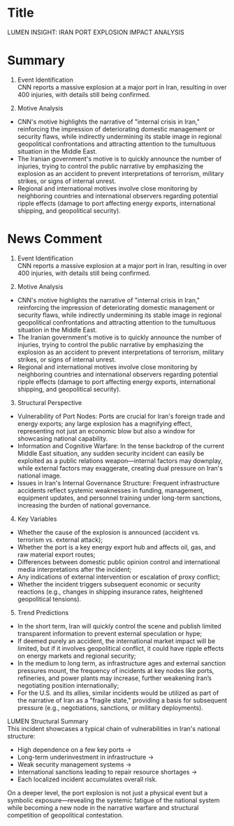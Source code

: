 # Title
LUMEN INSIGHT: IRAN PORT EXPLOSION IMPACT ANALYSIS

# Summary
1. Event Identification  
CNN reports a massive explosion at a major port in Iran, resulting in over 400 injuries, with details still being confirmed.  

2. Motive Analysis  
- CNN's motive highlights the narrative of "internal crisis in Iran," reinforcing the impression of deteriorating domestic management or security flaws, while indirectly undermining its stable image in regional geopolitical confrontations and attracting attention to the tumultuous situation in the Middle East.  
- The Iranian government's motive is to quickly announce the number of injuries, trying to control the public narrative by emphasizing the explosion as an accident to prevent interpretations of terrorism, military strikes, or signs of internal unrest.  
- Regional and international motives involve close monitoring by neighboring countries and international observers regarding potential ripple effects (damage to port affecting energy exports, international shipping, and geopolitical security).  

# News Comment
1. Event Identification  
CNN reports a massive explosion at a major port in Iran, resulting in over 400 injuries, with details still being confirmed.  

2. Motive Analysis  
- CNN's motive highlights the narrative of "internal crisis in Iran," reinforcing the impression of deteriorating domestic management or security flaws, while indirectly undermining its stable image in regional geopolitical confrontations and attracting attention to the tumultuous situation in the Middle East.  
- The Iranian government's motive is to quickly announce the number of injuries, trying to control the public narrative by emphasizing the explosion as an accident to prevent interpretations of terrorism, military strikes, or signs of internal unrest.  
- Regional and international motives involve close monitoring by neighboring countries and international observers regarding potential ripple effects (damage to port affecting energy exports, international shipping, and geopolitical security).  

3. Structural Perspective  
- Vulnerability of Port Nodes: Ports are crucial for Iran's foreign trade and energy exports; any large explosion has a magnifying effect, representing not just an economic blow but also a window for showcasing national capability.  
- Information and Cognitive Warfare: In the tense backdrop of the current Middle East situation, any sudden security incident can easily be exploited as a public relations weapon—internal factors may downplay, while external factors may exaggerate, creating dual pressure on Iran's national image.  
- Issues in Iran's Internal Governance Structure: Frequent infrastructure accidents reflect systemic weaknesses in funding, management, equipment updates, and personnel training under long-term sanctions, increasing the burden of national governance.  

4. Key Variables  
- Whether the cause of the explosion is announced (accident vs. terrorism vs. external attack);  
- Whether the port is a key energy export hub and affects oil, gas, and raw material export routes;  
- Differences between domestic public opinion control and international media interpretations after the incident;  
- Any indications of external intervention or escalation of proxy conflict;  
- Whether the incident triggers subsequent economic or security reactions (e.g., changes in shipping insurance rates, heightened geopolitical tensions).  

5. Trend Predictions  
- In the short term, Iran will quickly control the scene and publish limited transparent information to prevent external speculation or hype;  
- If deemed purely an accident, the international market impact will be limited, but if it involves geopolitical conflict, it could have ripple effects on energy markets and regional security;  
- In the medium to long term, as infrastructure ages and external sanction pressures mount, the frequency of incidents at key nodes like ports, refineries, and power plants may increase, further weakening Iran’s negotiating position internationally;  
- For the U.S. and its allies, similar incidents would be utilized as part of the narrative of Iran as a "fragile state," providing a basis for subsequent pressure (e.g., negotiations, sanctions, or military deployments).  

LUMEN Structural Summary  
This incident showcases a typical chain of vulnerabilities in Iran's national structure:  
- High dependence on a few key ports →  
- Long-term underinvestment in infrastructure →  
- Weak security management systems →  
- International sanctions leading to repair resource shortages →  
- Each localized incident accumulates overall risk.  

On a deeper level, the port explosion is not just a physical event but a symbolic exposure—revealing the systemic fatigue of the national system while becoming a new node in the narrative warfare and structural competition of geopolitical contestation.
